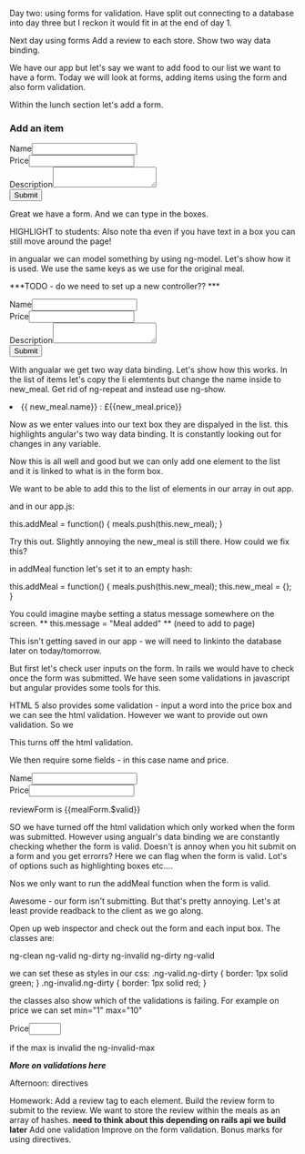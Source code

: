 Day two: using forms for validation.  Have split out connecting to a database into day three but I reckon it would fit in at the end of day 1.


Next day using forms
Add a review to each store. 
Show two way data binding.

We have our app but let's say we want to add food to our list we want to have a form.  Today we will look at forms,  adding items using the form and also form validation.

Within the lunch section let's add a form.

  <h3>Add an item</h3>
    <form>
      Name<input type="text" /><br>
      Price<input type="number" /><br>
      Description<textarea></textarea><br>
      <button>Submit</button>
    </form>

Great we have a form.  And we can type in the boxes.

HIGHLIGHT to students:
Also note tha even if you have text in a box you can still move around the page!

in angualar we can model something by using ng-model.  Let's show how it is used. We use the same keys as we use for the original meal.

***TODO  -  do we need to set up a new controller??  ***

<form>
      Name<input type="text" ng-model="market.new_meal.name"><br>
      Price<input type="number" ng-model="market.new_meal.price"><br>
      Description<textarea ng-model="market.new_meal.description"></textarea><br>
      <button>Submit</button>
    </form>

With angualar we get two way data binding.  Let's show how this works. In the list of items let's copy the li elemtents but change the name inside to new_meal.  Get rid of ng-repeat and instead use ng-show.

<li ng-show="new_meal" ng-click="market.selectMeal(new_meal)">
      <span ng-class="{highlighted: market.new_meal === market.selectedMeal }">{{ new_meal.name}} :  £{{new_meal.price}}</span>
</li>

Now as we enter values into our text box they are dispalyed in the list. this highlights angular's two way data binding.  It is constantly looking out for changes in any variable.

Now this is all well and good but we can only add one element to the list and it is linked to what is in the form box.  

We want to be able to add this to the list of elements in our array in out app.

<form ng-submit="market.addMeal()">


and in our app.js:
  
  this.addMeal = function() {
      meals.push(this.new_meal);
    }

Try this out.  Slightly annoying the new_meal is still there. How could we fix this?  

in addMeal function let's set it to an empty hash:
  
   this.addMeal = function() {
      meals.push(this.new_meal);
      this.new_meal = {};
    }

You could imagine maybe setting a status message somewhere on the screen.
** this.message = "Meal added" ** (need to add to page)

This isn't getting saved in our app - we will need to linkinto the database later on today/tomorrow.

But first let's check user inputs on the form.  In rails we would have to check once the form was submitted.  We have seen some validations in javascript but angular provides some tools for this.

HTML 5 also provides some validation - input a word into the price box and we can see the html validation.   However we want to provide out own validation.  So we  

<form name="mealForm" ng-submit="market.addMeal(new_meal)" novalidate>

This turns off the html validation.

We then require some fields - in this case name and price.

Name<input type="text" ng-model="market.new_meal.name" required><br>
Price<input type="number" ng-model="market.new_meal.price" required><br>


<div>reviewForm is {{mealForm.$valid}}</div>

SO we have turned off the html validation which only worked when the form was submitted.  However using angualr's data binding we are constantly checking whether the form is valid. Doesn't is annoy when you hit submit on a form and you get errorrs?  Here we can flag when the form is valid.  Lot's of options such as highlighting boxes etc....

Nos we only want to run the addMeal function when the form is valid.

<form name="mealForm" ng-submit="mealForm.$valid && market.addMeal(new_meal)" novalidate>

Awesome - our form isn't submitting.  But that's pretty annoying.  Let's at least provide readback to the client as we go along.

Open up web inspector and check out the form and each input box.  The classes are:

ng-clean  ng-valid
ng-dirty ng-invalid
ng-dirty ng-valid

we can set these as styles in our css:
.ng-valid.ng-dirty {
  border: 1px solid green;
}
.ng-invalid.ng-dirty {
  border: 1px solid red;
}

the classes also show which of the validations is failing.  For example on price we can set min="1" max="10"

Price<input type="number" ng-model="market.new_meal.price" min="1" max="10" required /><br>

if the max is invalid the ng-invalid-max


***More on validations here***


Afternoon: directives


Homework:
Add a review tag to each element.
Build the review form to submit to the review.
We want to store the review within the meals as an array of hashes.
**need to think about this depending on rails api we build later**
Add one validation
Improve on the form validation.
Bonus marks for using directives.














